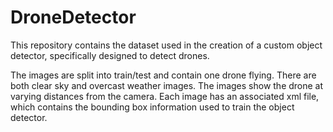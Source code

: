# DroneDetector
This repository contains the dataset used in the creation of a custom object detector, specifically designed to detect drones.

The images are split into train/test and contain one drone flying. There are both clear sky and overcast weather images. The images show the drone at varying distances from the camera. Each image has an associated xml file, which contains the bounding box information used to train the object detector.

